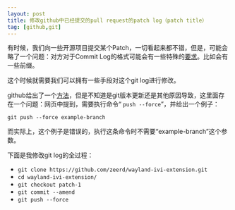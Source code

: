 ```yaml
---
layout: post
title: 修改github中已经提交的pull request的patch log（patch title）
tag: [github,git]
---
```

有时候，我们向一些开源项目提交某个Patch，一切看起来都不错，但是，可能会略了一个问题：对方对于Commit Log的格式可能会有一些特殊的[要求](https://github.com/GENIVI/wayland-ivi-extension/pull/3)。比如会有一些前缀。
<!--break-->
这个时候就需要我们可以拥有一些手段对这个git log进行修改。

github给出了一个[方法](https://help.github.com/articles/changing-a-commit-message/)，但是不知道是git版本更新还是其他原因导致，这里面存在一个问题：网页中提到，需要执行命令“ ```push --force```”，并给出一个例子：

```
git push --force example-branch
```

而实际上，这个例子是错误的，执行这条命令时不需要“example-branch”这个参数。

下面是我修改git log的全过程：


 + ```git clone https://github.com/zeerd/wayland-ivi-extension.git```
 + ```cd wayland-ivi-extension/```
 + ```git checkout patch-1```
 + ```git commit --amend```
 + ```git push --force```
